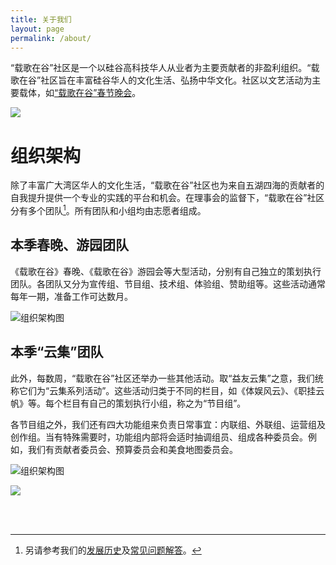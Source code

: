 ```yaml
---
title: 关于我们
layout: page
permalink: /about/
---
```


“载歌在谷”社区是一个以硅谷高科技华人从业者为主要贡献者的非盈利组织。“载歌在谷”社区旨在丰富硅谷华人的文化生活、弘扬中华文化。社区以文艺活动为主要载体，如[“载歌在谷”春节晚会](/gala/)。

![](https://blog.zgzg.io/wp-content/uploads/b2-1-scaled.jpg)


# 组织架构
除了丰富广大湾区华人的文化生活，“载歌在谷”社区也为来自五湖四海的贡献者的自我提升提供一个专业的实践的平台和机会。在理事会的监督下，“载歌在谷”社区分有多个团队[^1]。所有团队和小组均由志愿者组成。

## 本季春晚、游园团队
《载歌在谷》春晚、《载歌在谷》游园会等大型活动，分别有自己独立的策划执行团队。各团队又分为宣传组、节目组、技术组、体验组、赞助组等。这些活动通常每年一期，准备工作可达数月。

![组织架构图](https://tva1.sinaimg.cn/large/008i3skNgy1gurnzd0fafj60qo0f0wfs02.jpg)

## 本季“云集”团队
此外，每数周，“载歌在谷”社区还举办一些其他活动。取“益友云集”之意，我们统称它们为“云集系列活动”。这些活动归类于不同的栏目，如《体娱风云》、《职挂云帆》等。每个栏目有自己的策划执行小组，称之为“节目组”。

各节目组之外，我们还有四大功能组来负责日常事宜：内联组、外联组、运营组及创作组。当有特殊需要时，功能组内部将会适时抽调组员、组成各种委员会。例如，我们有贡献者委员会、预算委员会和美食地图委员会。

![组织架构图](https://res.cloudinary.com/zaigezaigu/image/upload/v1649862902/zgzg-io-website/2022%E6%98%A5%E6%99%9A%E6%8B%8D%E6%91%84%E8%8A%B1%E7%B5%AE/zgzg_jp02bb.png)

![](https://res.cloudinary.com/xinbenlv/image/upload/v1630469810/zgzg/front-page_about-photo.png)

[^1]: 另请参考我们的[发展历史](/history/)及[常见问题解答](/faq/)。


<div style="visibility: hidden;" id="carousel">
    {% include carousel.html height="50" unit="%" duration="7" number="1" %}
</div>
